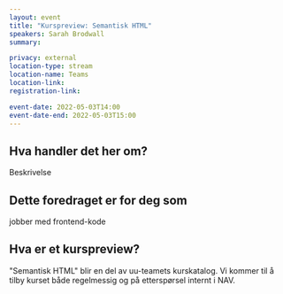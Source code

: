 ```yaml
---
layout: event
title: "Kurspreview: Semantisk HTML"
speakers: Sarah Brodwall
summary: 

privacy: external
location-type: stream
location-name: Teams
location-link:
registration-link:

event-date: 2022-05-03T14:00
event-date-end: 2022-05-03T15:00
---
```

## Hva handler det her om?
Beskrivelse

## Dette foredraget er for deg som
jobber med frontend-kode




## Hva er et kurspreview?
"Semantisk HTML" blir en del av uu-teamets kurskatalog.  Vi kommer til å tilby kurset både regelmessig og på etterspørsel internt i NAV.  
